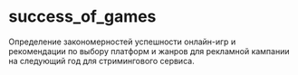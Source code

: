 # success_of_games
Определение закономерностей успешности онлайн-игр и рекомендации по выбору платформ и жанров для рекламной кампании на следующий год для стримингового сервиса.
